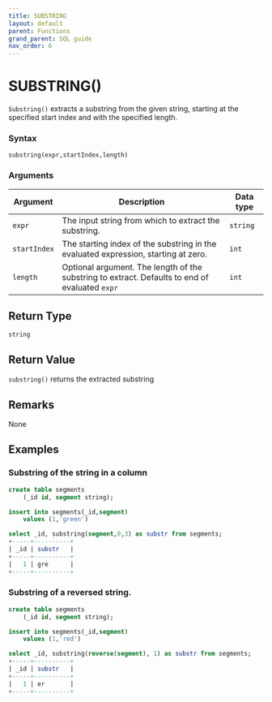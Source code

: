 ```yaml
---
title: SUBSTRING
layout: default
parent: Functions
grand_parent: SQL guide
nav_order: 6
---
```


# SUBSTRING()

`Substring()` extracts a substring from the given string, starting at the specified start index and with the specified length.

### Syntax

```
substring(expr,startIndex,length)
```

### Arguments

| Argument | Description | Data type |
|---|---|---|
| `expr` | The input string from which to extract the substring. | `string` |
| `startIndex` | The starting index of the substring in the evaluated expression, starting at zero. | `int` |
| `length` | Optional argument. The length of the substring to extract. Defaults to end of evaluated `expr` | `int` |

## Return Type

`string`

## Return Value

`substring()` returns the extracted substring

## Remarks
None
## Examples

### Substring of the string in a column

```sql
create table segments
    (_id id, segment string);

insert into segments(_id,segment)
    values (1,'green')

select _id, substring(segment,0,3) as substr from segments;
+-----+----------+
| _id | substr   |
+-----+----------+
|   1 | gre      |
+-----+----------+
```

### Substring of a reversed string.
```sql
create table segments
    (_id id, segment string);

insert into segments(_id,segment)
    values (1,'red')

select _id, substring(reverse(segment), 1) as substr from segments;
+-----+----------+
| _id | substr   |
+-----+----------+
|   1 | er       |
+-----+----------+
```
